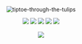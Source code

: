 <div align="center">    
<div align="center">



<a><img src="https://readme-typing-svg.herokuapp.com?font=Birthstone&size=28&pause=1000&background=F0CFD4&center=true&vCenter=true&random=false&width=500&height=50&lines=tidak-bisa-berkata-kata-whatsapp-saja" alt="tiptoe-through-the-tulips"/></a>

[![](https://img.shields.io/badge/website-808080)](https://next-alfarezyyd-profile.vercel.app)
[![](https://img.shields.io/badge/linkedin-0a66c2)](http://linkedin.com/in/alfarezyyd)
[![](https://img.shields.io/badge/gitlab-red)](https://gitlab.com/alfarezyyd)
[![](https://img.shields.io/badge/youtube-FF0000)](https://www.youtube.com/@alfarezyyd)
[![](https://img.shields.io/badge/instagram-E4405F)](https://www.instagram.com/alfarezyyyd)
<br><br>
![](https://komarev.com/ghpvc/?username=alfarezyyd&color=ff69b4&label=profile+view&abbreviated=true)
</div>
